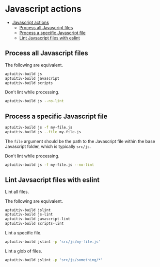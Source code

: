 # Javascript actions

- [Javascript actions](#javascript-actions)
  - [Process all Javascript files](#process-all-javascript-files)
  - [Process a specific Javascript file](#process-a-specific-javascript-file)
  - [Lint Javsacript files with eslint](#lint-javsacript-files-with-eslint)

## Process all Javascript files

The following are equivalent.

```bash
aptuitiv-build js
aptuitiv-build javascript
aptuitiv-build scripts
```

Don't lint while processing.

```bash
aptuitiv-build js --no-lint
```

## Process a specific Javascript file

```bash
aptuitiv-build js -f my-file.js
aptuitiv-build js --file my-file.js
```

The `file` argument should be the path to the Javascript file within the base Javascript folder, which is typically `src/js`.

Don't lint while processing.

```bash
aptuitiv-build js -f my-file.js --no-lint
```

## Lint Javsacript files with eslint

Lint all files.

The following are equivalent.

```bash
aptuitiv-build jslint
aptuitiv-build js-lint
aptuitiv-build javascript-lint
aptuitiv-build scripts-lint
```

Lint a specific file.

```bash
aptuitiv-build jslint -p 'src/js/my-file.js'
```

Lint a glob of files.

```bash
aptuitiv-build jslint -p 'src/js/something/*'
```
